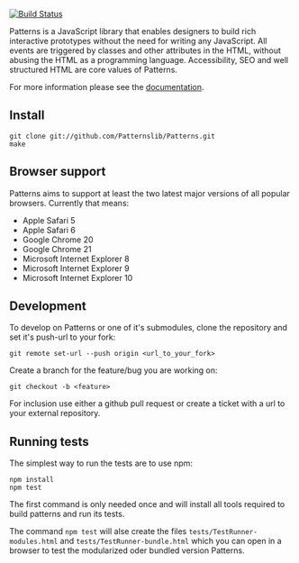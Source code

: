[![Build Status](https://travis-ci.org/Patternslib/Patterns.png?branch=master)](https://travis-ci.org/Patternslib/Patterns)

Patterns is a JavaScript library that enables designers to build rich
interactive prototypes without the need for writing any JavaScript. All events
are triggered by classes and other attributes in the HTML, without abusing the
HTML as a programming language. Accessibility, SEO and well structured HTML are
core values of Patterns.

For more information please see the [documentation](http://patterns.readthedocs.org/).

Install
-------

    git clone git://github.com/Patternslib/Patterns.git
    make

Browser support
---------------

Patterns aims to support at least the two latest major versions of all popular browsers.
Currently that means:

* Apple Safari 5
* Apple Safari 6
* Google Chrome 20
* Google Chrome 21
* Microsoft Internet Explorer 8
* Microsoft Internet Explorer 9
* Microsoft Internet Explorer 10

Development
-----------

To develop on Patterns or one of it's submodules, clone the repository
and set it's push-url to your fork:

    git remote set-url --push origin <url_to_your_fork>

Create a branch for the feature/bug you are working on:

    git checkout -b <feature>

For inclusion use either a github pull request or create a ticket with
a url to your external repository.

Running tests
-------------

The simplest way to run the tests are to use npm:

    npm install
    npm test

The first command is only needed once and will install all tools required to 
build patterns and run its tests.

The command `npm test` will alse create the files
`tests/TestRunner-modules.html` and `tests/TestRunner-bundle.html` which you
can open in a browser to test the modularized oder bundled version Patterns.

